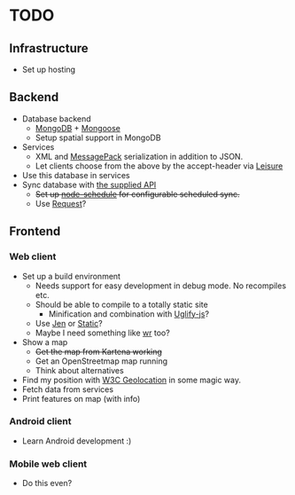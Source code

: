 # TODO

## Infrastructure
 - Set up hosting

## Backend
 - Database backend
     - [MongoDB][5] + [Mongoose][6]
     - Setup spatial support in MongoDB
 - Services
     - XML and [MessagePack][2] serialization in addition to JSON.
     - Let clients choose from the above by the accept-header via [Leisure][3]
 - Use this database in services
 - Sync database with [the supplied API][1]
     - <del>Set up [node-schedule][4] for configurable scheduled sync.</del>
     - Use [Request][9]?

## Frontend

### Web client
 - Set up a build environment
     - Needs support for easy development in debug mode. No recompiles etc.
     - Should be able to compile to a totally static site
         - Minification and combination with [Uglify-js][8]?
     - Use [Jen][10] or [Static][11]? 
     - Maybe I need something like [wr][12] too?
 - Show a map
     - <del>Get the map from Kartena working</del>
     - Get an OpenStreetmap map running
     - Think about alternatives
 - Find my position with [W3C Geolocation][7] in some magic way.
 - Fetch data from services
 - Print features on map (with info)

### Android client
 - Learn Android development :)

### Mobile web client
 - Do this even?

[1]:  http://www.systembolaget.se/Assortment.aspx?butikerombud=1
[2]:  https://github.com/pgriess/node-msgpack
[3]:  https://github.com/kevinswiber/leisure
[4]:  https://github.com/mattpat/node-schedule
[5]:  http://www.mongodb.org
[6]:  https://github.com/LearnBoost/mongoose
[7]:  http://www.w3.org/TR/geolocation-API/
[8]:  http://search.npmjs.org/#/uglify-js
[9]:  https://github.com/mikeal/request
[10]: https://github.com/rfunduk/jen
[11]: http://walmartlabs.github.com/static/
[12]: https://github.com/pmuellr/wr